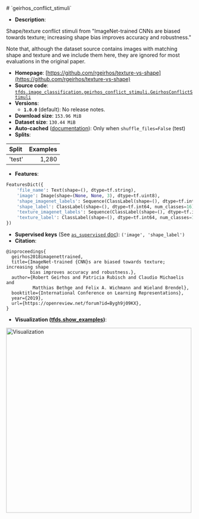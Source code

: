 <div itemscope itemtype="http://schema.org/Dataset">
  <div itemscope itemprop="includedInDataCatalog" itemtype="http://schema.org/DataCatalog">
    <meta itemprop="name" content="TensorFlow Datasets" />
  </div>
  <meta itemprop="name" content="geirhos_conflict_stimuli" />
  <meta itemprop="description" content="Shape/texture conflict stimuli from &quot;ImageNet-trained CNNs are biased towards texture; increasing shape bias improves accuracy and robustness.&quot;&#10;&#10;Note that, although the dataset source contains images with matching shape and&#10;texture and we include them here, they are ignored for most evaluations in the&#10;original paper.&#10;&#10;To use this dataset:&#10;&#10;```python&#10;import tensorflow_datasets as tfds&#10;&#10;ds = tfds.load(&#x27;geirhos_conflict_stimuli&#x27;, split=&#x27;train&#x27;)&#10;for ex in ds.take(4):&#10;  print(ex)&#10;```&#10;&#10;See [the guide](https://www.tensorflow.org/datasets/overview) for more&#10;informations on [tensorflow_datasets](https://www.tensorflow.org/datasets).&#10;&#10;&lt;img src=&quot;https://storage.googleapis.com/tfds-data/visualization/geirhos_conflict_stimuli-1.0.0.png&quot; alt=&quot;Visualization&quot; width=&quot;500px&quot;&gt;&#10;&#10;" />
  <meta itemprop="url" content="https://www.tensorflow.org/datasets/catalog/geirhos_conflict_stimuli" />
  <meta itemprop="sameAs" content="https://github.com/rgeirhos/texture-vs-shape" />
  <meta itemprop="citation" content="@inproceedings{&#10;  geirhos2018imagenettrained,&#10;  title={ImageNet-trained {CNN}s are biased towards texture; increasing shape&#10;         bias improves accuracy and robustness.},&#10;  author={Robert Geirhos and Patricia Rubisch and Claudio Michaelis and&#10;          Matthias Bethge and Felix A. Wichmann and Wieland Brendel},&#10;  booktitle={International Conference on Learning Representations},&#10;  year={2019},&#10;  url={https://openreview.net/forum?id=Bygh9j09KX},&#10;}" />
</div>
# `geirhos_conflict_stimuli`

*   **Description**:

Shape/texture conflict stimuli from "ImageNet-trained CNNs are biased towards
texture; increasing shape bias improves accuracy and robustness."

Note that, although the dataset source contains images with matching shape and
texture and we include them here, they are ignored for most evaluations in the
original paper.

*   **Homepage**:
    [https://github.com/rgeirhos/texture-vs-shape](https://github.com/rgeirhos/texture-vs-shape)
*   **Source code**:
    [`tfds.image_classification.geirhos_conflict_stimuli.GeirhosConflictStimuli`](https://github.com/tensorflow/datasets/tree/master/tensorflow_datasets/image_classification/geirhos_conflict_stimuli.py)
*   **Versions**:
    *   **`1.0.0`** (default): No release notes.
*   **Download size**: `153.96 MiB`
*   **Dataset size**: `130.44 MiB`
*   **Auto-cached**
    ([documentation](https://www.tensorflow.org/datasets/performances#auto-caching)):
    Only when `shuffle_files=False` (test)
*   **Splits**:

Split  | Examples
:----- | -------:
'test' | 1,280

*   **Features**:

```python
FeaturesDict({
    'file_name': Text(shape=(), dtype=tf.string),
    'image': Image(shape=(None, None, 3), dtype=tf.uint8),
    'shape_imagenet_labels': Sequence(ClassLabel(shape=(), dtype=tf.int64, num_classes=1000)),
    'shape_label': ClassLabel(shape=(), dtype=tf.int64, num_classes=16),
    'texture_imagenet_labels': Sequence(ClassLabel(shape=(), dtype=tf.int64, num_classes=1000)),
    'texture_label': ClassLabel(shape=(), dtype=tf.int64, num_classes=16),
})
```
*   **Supervised keys** (See
    [`as_supervised` doc](https://www.tensorflow.org/datasets/api_docs/python/tfds/load#args)):
    `('image', 'shape_label')`
*   **Citation**:

```
@inproceedings{
  geirhos2018imagenettrained,
  title={ImageNet-trained {CNN}s are biased towards texture; increasing shape
         bias improves accuracy and robustness.},
  author={Robert Geirhos and Patricia Rubisch and Claudio Michaelis and
          Matthias Bethge and Felix A. Wichmann and Wieland Brendel},
  booktitle={International Conference on Learning Representations},
  year={2019},
  url={https://openreview.net/forum?id=Bygh9j09KX},
}
```

*   **Visualization
    ([tfds.show_examples](https://www.tensorflow.org/datasets/api_docs/python/tfds/visualization/show_examples))**:

<img src="https://storage.googleapis.com/tfds-data/visualization/geirhos_conflict_stimuli-1.0.0.png" alt="Visualization" width="500px">
